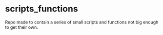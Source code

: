 # scripts_functions
Repo made to contain a series of small scripts and functions not big enough to get their own.
